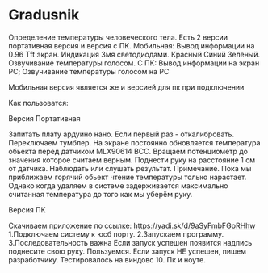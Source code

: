 # Gradusnik
Определение температуры человеческого тела. 
Есть 2 версии портативная версия и версия с ПК.
Мобильная:
Вывод информации на 0.96 Tft экран. Индикация 3мя светодиодами. Красный Синий Зелёный. Озвучивание температуры голосом. 
C ПК:
Вывод информации на экран PC; Озвучивание температуры голосом на PC

Мобильная версия является же и версией для пк при подключении


Как пользоватся:

Версия Портативная

Запитать плату ардуино нано.
Если первый раз - откалибровать. Переключаем тумблер.
На экране постоянно обновляется температура обьекта перед датчиком MLX90614 BCC. Вращаем потенциометр до значения которое считаем верным.
Поднести руку на расстояние 1 см от датчика. Наблюдать или слушать результат.
Примечание. Пока мы приближаем горячий обьект чтение температуры только нарастает. Однако когда удаляем в системе задерживается максимально считанная температура до того как мы уберём руку.

Версия ПК

Скачиваем приложение по ссылке: https://yadi.sk/d/9aSyFmbFGpRHhw
1.Подключаем систему к юсб порту.
2.Запускаем программу.
3.Последовательность важна
Если запуск успешен появится надпись поднесите свою руку. Пользуемся.
                     Если запуск НЕ успешен, пишем разработчику.
Тестировалось на виндовс 10. Пк и ноуте.

